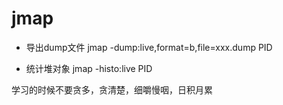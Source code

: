 # jmap
- 导出dump文件
jmap -dump:live,format=b,file=xxx.dump PID

- 统计堆对象
jmap -histo:live PID

学习的时候不要贪多，贪清楚，细嚼慢咽，日积月累



